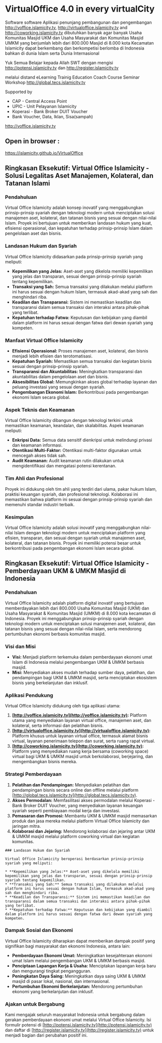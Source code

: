 # VirtualOffice 4.0 in every virtualCity
Software software Aplikasi penunjang pembangunan dan pengembangan http://voffice.islamicity.tv, http://virtualoffice.islamicity.tv
and http://coworking.islamicity.tv dibutuhkan banyak agar banyak Usaha Komunitas Masjid UKM dan Usaha Masyarakat dan Komunitas Masjid UMKM yang berjumlah lebih dari 800.000 Masjid di 8.000 kota Kecamatan Islamicity dapat berkembang dan berkompetisi berlomba di Indonesia bahkan di dunia Islam serta Dunia Internasional

Yuk Semua Belajar kepada Allah SWT dengan mengisi http://potensi.islamicity.tv dan http://register.islamicity.tv

melalui distand eLearning Trainig Education Coach Course Seminar Workshop http://global.tecs.islamicity.tv

Supported by
  - CAP  - Central Access Point
  - UPIC  - Unit Pelayanan Islamicity
  - Koperasi - Bank Broker DUIT Voucher
  - Bank Voucher, Data, Iklan, Sisa(sampah)

http://voffice.islamicity.tv

## Open in browser :
https://islamicity.github.io/VirtualOffice


## Ringkasan Eksekutif: Virtual Office Islamicity - Solusi Legalitas Aset Manajemen, Kolateral, dan Tatanan Islami

### Pendahuluan

Virtual Office Islamicity adalah konsep inovatif yang menggabungkan prinsip-prinsip syariah dengan teknologi modern untuk menciptakan solusi manajemen aset, kolateral, dan tatanan bisnis yang sesuai dengan nilai-nilai Islam. Proyek ini bertujuan untuk memberikan landasan hukum yang kuat, efisiensi operasional, dan kepatuhan terhadap prinsip-prinsip Islam dalam pengelolaan aset dan bisnis.

### Landasan Hukum dan Syariah

Virtual Office Islamicity didasarkan pada prinsip-prinsip syariah yang meliputi:

* **Kepemilikan yang Jelas:** Aset-aset yang dikelola memiliki kepemilikan yang jelas dan transparan, sesuai dengan prinsip-prinsip syariah tentang kepemilikan.
* **Transaksi yang Sah:** Semua transaksi yang dilakukan melalui platform ini harus sesuai dengan hukum Islam, termasuk akad-akad yang sah dan menghindari riba.
* **Keadilan dan Transparansi:** Sistem ini memastikan keadilan dan transparansi dalam semua transaksi dan interaksi antara pihak-pihak yang terlibat.
* **Kepatuhan terhadap Fatwa:** Keputusan dan kebijakan yang diambil dalam platform ini harus sesuai dengan fatwa dari dewan syariah yang kompeten.

### Manfaat Virtual Office Islamicity

* **Efisiensi Operasional:** Proses manajemen aset, kolateral, dan bisnis menjadi lebih efisien dan terotomatisasi.
* **Kepatuhan Syariah:** Memastikan semua transaksi dan kegiatan bisnis sesuai dengan prinsip-prinsip syariah.
* **Transparansi dan Akuntabilitas:** Meningkatkan transparansi dan akuntabilitas dalam pengelolaan aset dan bisnis.
* **Aksesibilitas Global:** Memungkinkan akses global terhadap layanan dan peluang investasi yang sesuai dengan syariah.
* **Pengembangan Ekonomi Islam:** Berkontribusi pada pengembangan ekonomi Islam secara global.

### Aspek Teknis dan Keamanan

Virtual Office Islamicity dibangun dengan teknologi terkini untuk memastikan keamanan, keandalan, dan skalabilitas. Aspek keamanan meliputi:

* **Enkripsi Data:** Semua data sensitif dienkripsi untuk melindungi privasi dan keamanan informasi.
* **Otentikasi Multi-Faktor:** Otentikasi multi-faktor digunakan untuk mencegah akses tidak sah.
* **Audit Keamanan:** Audit keamanan rutin dilakukan untuk mengidentifikasi dan mengatasi potensi kerentanan.

### Tim Ahli dan Profesional

Proyek ini didukung oleh tim ahli yang terdiri dari ulama, pakar hukum Islam, praktisi keuangan syariah, dan profesional teknologi. Kolaborasi ini memastikan bahwa platform ini sesuai dengan prinsip-prinsip syariah dan memenuhi standar industri terbaik.

### Kesimpulan

Virtual Office Islamicity adalah solusi inovatif yang menggabungkan nilai-nilai Islam dengan teknologi modern untuk menciptakan platform yang efisien, transparan, dan sesuai dengan syariah untuk manajemen aset, kolateral, dan tatanan bisnis. Proyek ini memiliki potensi besar untuk berkontribusi pada pengembangan ekonomi Islam secara global.





## Ringkasan Eksekutif: Virtual Office Islamicity - Pemberdayaan UKM & UMKM Masjid di Indonesia

### Pendahuluan

Virtual Office Islamicity adalah platform digital inovatif yang bertujuan memberdayakan lebih dari 800.000 Usaha Komunitas Masjid (UKM) dan Usaha Masyarakat & Komunitas Masjid (UMKM) di 8.000 kota kecamatan di Indonesia. Proyek ini menggabungkan prinsip-prinsip syariah dengan teknologi modern untuk menciptakan solusi manajemen aset, kolateral, dan tatanan bisnis yang sesuai dengan nilai-nilai Islam, serta mendorong pertumbuhan ekonomi berbasis komunitas masjid.

### Visi dan Misi

* **Visi:** Menjadi platform terkemuka dalam pemberdayaan ekonomi umat Islam di Indonesia melalui pengembangan UKM & UMKM berbasis masjid.
* **Misi:** Menyediakan akses mudah terhadap sumber daya, pelatihan, dan pendampingan bagi UKM & UMKM masjid, serta menciptakan ekosistem bisnis yang berkelanjutan dan inklusif.

### Aplikasi Pendukung

Virtual Office Islamicity didukung oleh tiga aplikasi utama:

1. **[http://voffice.islamicity.tv](http://voffice.islamicity.tv):** Platform utama yang menyediakan layanan virtual office, manajemen aset, dan kolateral, serta informasi dan pelatihan bisnis.
2. **[http://virtualoffice.islamicity.tv](http://virtualoffice.islamicity.tv):** Platform khusus untuk layanan virtual office, termasuk alamat bisnis virtual, layanan penerimaan telepon dan surat, serta ruang rapat virtual.
3. **[http://coworking.islamicity.tv](http://coworking.islamicity.tv):** Platform yang menyediakan ruang kerja bersama (coworking space) virtual bagi UKM & UMKM masjid untuk berkolaborasi, berjejaring, dan mengembangkan bisnis mereka.

### Strategi Pemberdayaan

1. **Pelatihan dan Pendampingan:** Menyediakan pelatihan dan pendampingan bisnis secara online dan offline melalui platform [http://global.tecs.islamicity.tv](http://global.tecs.islamicity.tv).
2. **Akses Permodalan:** Memfasilitasi akses permodalan melalui Koperasi - Bank Broker DUIT Voucher, yang menyediakan layanan keuangan syariah seperti pembiayaan modal kerja dan investasi.
3. **Pemasaran dan Promosi:** Membantu UKM & UMKM masjid memasarkan produk dan jasa mereka melalui platform Virtual Office Islamicity dan jaringan mitra.
4. **Kolaborasi dan Jejaring:** Mendorong kolaborasi dan jejaring antar UKM & UMKM masjid melalui platform coworking virtual dan kegiatan komunitas.

```
### Landasan Hukum dan Syariah

Virtual Office Islamicity beroperasi berdasarkan prinsip-prinsip syariah yang meliputi:

* **Kepemilikan yang Jelas:** Aset-aset yang dikelola memiliki kepemilikan yang jelas dan transparan, sesuai dengan prinsip-prinsip syariah tentang kepemilikan.
* **Transaksi yang Sah:** Semua transaksi yang dilakukan melalui platform ini harus sesuai dengan hukum Islam, termasuk akad-akad yang sah dan menghindari riba.
* **Keadilan dan Transparansi:** Sistem ini memastikan keadilan dan transparansi dalam semua transaksi dan interaksi antara pihak-pihak yang terlibat.
* **Kepatuhan terhadap Fatwa:** Keputusan dan kebijakan yang diambil dalam platform ini harus sesuai dengan fatwa dari dewan syariah yang kompeten.

```

### Dampak Sosial dan Ekonomi

Virtual Office Islamicity diharapkan dapat memberikan dampak positif yang signifikan bagi masyarakat dan ekonomi Indonesia, antara lain:

* **Pemberdayaan Ekonomi Umat:** Meningkatkan kesejahteraan ekonomi umat Islam melalui pengembangan UKM & UMKM berbasis masjid.
* **Penciptaan Lapangan Kerja & Usaha:** Menciptakan lapangan kerja baru dan mengurangi tingkat pengangguran.
* **Peningkatan Daya Saing:** Meningkatkan daya saing UKM & UMKM masjid di pasar lokal, nasional, dan internasional.
* **Pertumbuhan Ekonomi Berkelanjutan:** Mendorong pertumbuhan ekonomi yang berkelanjutan dan inklusif.

### Ajakan untuk Bergabung

Kami mengajak seluruh masyarakat Indonesia untuk bergabung dalam gerakan pemberdayaan ekonomi umat melalui Virtual Office Islamicity. Isi formulir potensi di [http://potensi.islamicity.tv](http://potensi.islamicity.tv) dan daftar di [http://register.islamicity.tv](http://register.islamicity.tv) untuk menjadi bagian dari perubahan positif ini.

